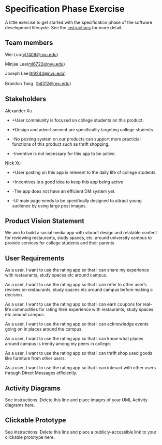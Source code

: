 # Specification Phase Exercise

A little exercise to get started with the specification phase of the software development lifecycle. See the [instructions](instructions.md) for more detail.

## Team members

Wei Luo(yl7408@nyu.edu) 

Minjae Lee(ml6722@nyu.edu) 

Joseph Lee(jtl9244@nyu.edu) 

Brandon Tang（bjt312@nyu.edu）

## Stakeholders

Alexander Xu

+ +User commiunity is focused on college students on this product.

+ +Design and advertisement are specificallly targeting college students

- -No posting system on our products can support more practicial functions of this product such as thrift shopping.

- -Inventive is not necessary for this app to be active.

Nick Xu

+ +User posting on this app is relevent to the daily life of college students.

+ +Incentives is a good idea to keep this app being active

- -The app does not have an efficient DM system yet.

- -UI main page needs to be specifically designed to attract young audience by using large post images.
## Product Vision Statement

We aim to build a social media app with vibrant design and relatable content for reviewing restaurants, study spaces, etc. around university campus to provide services for college 
students and their parents.

## User Requirements

As a user, I want to use the rating app so that I can share my experience with restaurants, study spaces etc around campus.

As a user, I want to use the rating app so that I can refer to other user’s reviews on restaurants, study spaces etc around campus before making a decision.

As a user, I want to use the rating app so that I can earn coupons for real-life commodities for rating their experience with restaurants, study spaces etc around campus.

As a user, I want to use the rating app so that I can acknowledge events going on in places around the campus.

As a user, I want to use the rating app so that I can know what places around campus is trendy among my peers in college.

As a user, I want to use the rating app so that I can thrift shop used goods like furniture from other users.

As a user, I want to use the rating app so that I can interact with other users through Direct Messages efficiently.

## Activity Diagrams

See instructions. Delete this line and place images of your UML Activity diagrams here.

## Clickable Prototype

See instructions. Delete this line and place a publicly-accessible link to your clickable prototype here.
